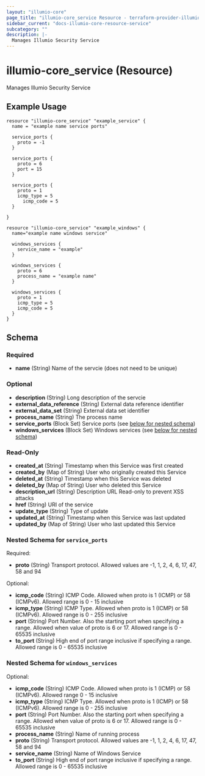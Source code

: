 ```yaml
---
layout: "illumio-core"
page_title: "illumio-core_service Resource - terraform-provider-illumio-core"
sidebar_current: "docs-illumio-core-resource-service"
subcategory: ""
description: |-
  Manages Illumio Security Service
---
```


# illumio-core_service (Resource)

Manages Illumio Security Service

Example Usage
------------

```hcl
resource "illumio-core_service" "example_service" {
  name = "example name service ports"
  
  service_ports {
    proto = -1
  }

  service_ports {
    proto = 6
    port = 15
  }

  service_ports {
    proto = 1
    icmp_type = 5
	  icmp_code = 5
  }

}

resource "illumio-core_service" "example_windows" {
  name="example name windows service"
  
  windows_services {
    service_name = "example"
  }

  windows_services {
    proto = 6
    process_name = "example name"
  }

  windows_services {
    proto = 1
    icmp_type = 5
    icmp_code = 5
  }
}

```

## Schema

### Required

- **name** (String) Name of the servcie (does not need to be unique)

### Optional

- **description** (String) Long description of the servcie
- **external_data_reference** (String) External data reference identifier
- **external_data_set** (String) External data set identifier
- **process_name** (String) The process name
- **service_ports** (Block Set) Service ports (see [below for nested schema](#nestedblock--service_ports))
- **windows_services** (Block Set) Windows services (see [below for nested schema](#nestedblock--windows_services))

### Read-Only

- **created_at** (String) Timestamp when this Service was first created
- **created_by** (Map of String) User who originally created this Service
- **deleted_at** (String) Timestamp when this Service was deleted
- **deleted_by** (Map of String) User who deleted this Service
- **description_url** (String) Description URL Read-only to prevent XSS attacks
- **href** (String) URI of the service
- **update_type** (String) Type of update
- **updated_at** (String) Timestamp when this Service was last updated
- **updated_by** (Map of String) User who last updated this Service

<a id="nestedblock--service_ports"></a>
### Nested Schema for `service_ports`

Required:

- **proto** (String) Transport protocol. Allowed values are -1, 1, 2, 4, 6, 17, 47, 58 and 94

Optional:

- **icmp_code** (String) ICMP Code. Allowed when proto is 1 (ICMP) or 58 (ICMPv6). Allowed range is 0 - 15 inclusive
- **icmp_type** (String) ICMP Type. Allowed when proto is 1 (ICMP) or 58 (ICMPv6). Allowed range is 0 - 255 inclusive
- **port** (String) Port Number. Also the starting port when specifying a range. Allowed when value of proto is 6 or 17. Allowed range is 0 - 65535 inclusive
- **to_port** (String) High end of port range inclusive if specifying a range. Allowed range is 0 - 65535 inclusive


<a id="nestedblock--windows_services"></a>
### Nested Schema for `windows_services`

Optional:

- **icmp_code** (String) ICMP Code. Allowed when proto is 1 (ICMP) or 58 (ICMPv6). Allowed range 0 - 15 inclusive
- **icmp_type** (String) ICMP Type. Allowed when proto is 1 (ICMP) or 58 (ICMPv6). Allowed range is 0 - 255 inclusive
- **port** (String) Port Number. Also the starting port when specifying a range. Allowed when value of proto is 6 or 17. Allowed range is 0 - 65535 inclusive
- **process_name** (String) Name of running process
- **proto** (String) Transport protocol. Allowed values are -1, 1, 2, 4, 6, 17, 47, 58 and 94
- **service_name** (String) Name of Windows Service
- **to_port** (String) High end of port range inclusive if specifying a range. Allowed range is 0 - 65535 inclusive


